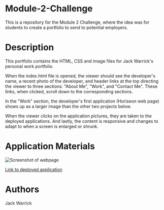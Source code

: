 # Module-2-Challenge
This is a repository for the Module 2 Challenge, where the idea was for students to create a portfolio to send to potential employers.

# Description

This portfolio contains the HTML, CSS and image files for Jack Warrick's personal work portfolio. 

When the index.html file is opened, the viewer should see the developer's name, a recent photo of the developer, and header links at the top directing the viewer to three sections: "About Me", "Work", and "Contact Me". These links, when clicked, scroll down to the corresponding sections. 

In the "Work" section, the developer's first application (Horiseon web page) shows up as a larger image than the other two projects below.

When the viewer clicks on the application pictures, they are taken to the deployed applications. And lastly, the content is responsive and changes to adapt to when a screen is enlarged or shrunk.

# Application Materials

![Screenshot of webpage](  )

[Link to deployed application](  )

# Authors
Jack Warrick
